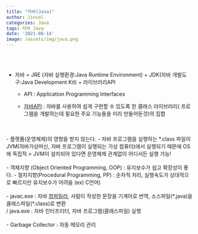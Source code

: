 ```yaml
---
title: "자바(Java)"
author: Jinsol
categories: Java
tags: 자바 Java
date: '2021-08-14'
image: /assets/img/java.png
---
```

<br><br>


- 자바 = JRE (자바 실행환경:Java Runtime Environment) + JDK(자바 개발도구:Java Development Kit) + 라이브러리API

    - API : Application Programming Interfaces

    - <a href="https://docs.oracle.com/javase/8/docs/api/">자바API</a> : 자바를 사용하여 쉽게 구현할 수 있도록 한 클래스 라이브러리( 프로그램을 개발하는데 필요한 주요 기능들을 미리 만들어둔것)의 집합 
<br>
<br>
- 플랫폼(운영체제)의 영향을 받지 않는다.
    - 자바 프로그램을 실행하는 *.class 파일이 JVM(자바가상머신, 자바 프로그램이 실행되는 가상 컴퓨터)에서 실행되기 때문에 OS에 독립적 > JVM이 설치되어 있다면 운영체제 관계없이 어디서든 실행 가능!
  <br>
  <br>
- 객체지향 (Object Oriented Programming, OOP) : 유지보수가 쉽고 확장성이 좋다.
    - 절차지향(Procedural Programming, PP) : 순차적 처리, 실행속도가 상대적으로 빠르지만 유지보수가 어려움 (ex) C언어)
<br>
<br>
- javac.exe : 자바 <a href="https://velog.io/@losuif/Compiler-vs-Interpreter">컴파일러</a>, 사람이 작성한 문장을 기계어로 번역, 소스파일(*.java)을 클래스파일(*.class)로 변환 
<br>/ java.exe : 자바 인터프리터, 자바 프로그램(클래스파일) 실행
<br>
<br>
- Garbage Collector : 자동 메모리 관리

